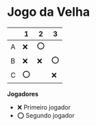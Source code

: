 # Jogo da Velha

|   | 1 | 2 | 3 |
|---|---|---|---|
| A |❌|⭕||
| B |❌|❌|⭕|
| C |⭕||❌|

**Jogadores**

- ❌ Primeiro jogador 
- ⭕ Segundo jogador